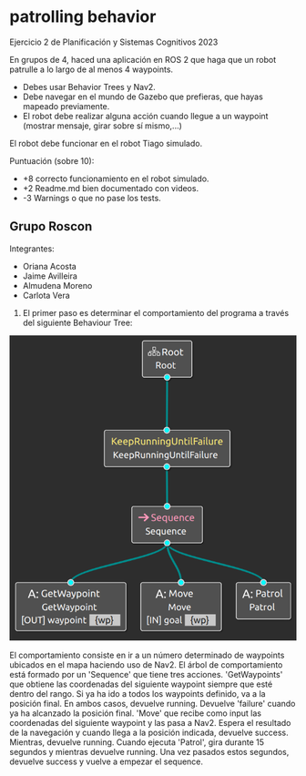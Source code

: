 # patrolling behavior

Ejercicio 2 de Planificación y Sistemas Cognitivos 2023

En grupos de 4, haced una aplicación en ROS 2 que haga que un robot patrulle a lo largo de al menos 4 waypoints.

* Debes usar Behavior Trees y Nav2.
* Debe navegar en el mundo de Gazebo que prefieras, que hayas mapeado previamente.
* El robot debe realizar alguna acción cuando llegue a un waypoint (mostrar mensaje, girar sobre sí mismo,...)

El robot debe funcionar en el robot Tiago simulado.

Puntuación (sobre 10):

* +8 correcto funcionamiento en el robot simulado.
* +2 Readme.md bien documentado con videos.
* -3 Warnings o que no pase los tests.


## Grupo Roscon

Integrantes:
* Oriana Acosta
* Jaime Avilleira
* Almudena Moreno
* Carlota Vera

1. El primer paso es determinar el comportamiento del programa a través del siguiente Behaviour Tree:

  ![árbol](https://github.com/Docencia-fmrico/patrolling-roscon/blob/main/BT.png)

El comportamiento consiste en ir a un número determinado de waypoints ubicados en el mapa haciendo uso de Nav2.
El árbol de comportamiento está formado por un 'Sequence' que tiene tres acciones.
'GetWaypoints' que obtiene las coordenadas del siguiente waypoint siempre que esté dentro del rango. Si ya ha ido a todos los waypoints definido, va a la posición final. En ambos casos, devuelve running. Devuelve 'failure' cuando ya ha alcanzado la posición final.
'Move' que recibe como input las coordenadas del siguiente waypoint y las pasa a Nav2. Espera el resultado de la navegación y cuando llega a la posición indicada, devuelve success. Mientras, devuelve running.
Cuando ejecuta 'Patrol', gira durante 15 segundos y mientras devuelve running. Una vez pasados estos segundos, devuelve success y vuelve a empezar el sequence. 